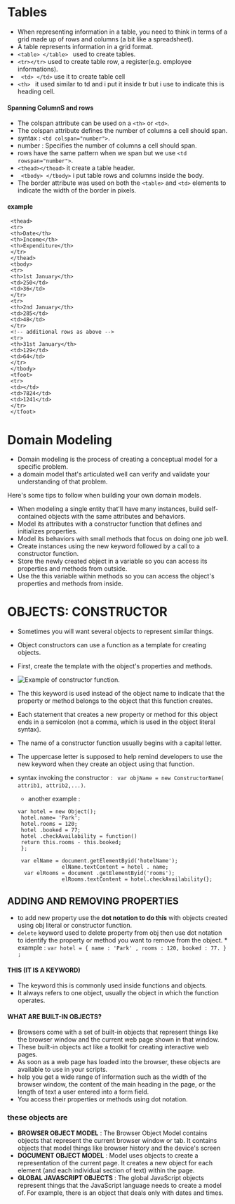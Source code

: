 # Tables 
 * When representing information in a table, you need to think in terms of a grid made up of rows and columns (a bit like a spreadsheet).
 * A table represents information in a grid format.
 * `<table> </table> ` used to create tables.
 * `<tr></tr>` used to create table row, a register(e.g. employee informations).
 * ` <td> </td>`  use it to create table cell
 * `<th> ` it used similar to td and i put it inside tr but i use to indicate this is heading cell.

#### Spanning ColumnS and rows
 * The colspan attribute can be used on a `<th>` or `<td>`.
 * The colspan attribute defines the number of columns a cell should span.
 * syntax : `<td colspan="number">`.
 * number : Specifies the number of columns a cell should span.
 * rows have the same pattern when we span but we use `<td rowspan="number">`.
 * `<thead></thead>` it create a table header.
 * ` <tbody> </tbody>` i put table rows and columns inside the body.
 * The border attribute was used on both the `<table>` and `<td>` elements to indicate the width of the border in pixels.
  
#### example
``` <table>
 <thead>
 <tr>
 <th>Date</th>
 <th>Income</th>
 <th>Expenditure</th>
 </tr>
 </thead>
 <tbody>
 <tr>
 <th>1st January</th>
 <td>250</td>
 <td>36</td>
 </tr>
 <tr>
 <th>2nd January</th>
 <td>285</td>
 <td>48</td>
 </tr>
 <!-- additional rows as above -->
 <tr>
 <th>31st January</th>
 <td>129</td>
 <td>64</td>
 </tr>
 </tbody>
 <tfoot>
 <tr>
 <td></td>
 <td>7824</td>
 <td>1241</td>
 </tr>
 </tfoot>
```
# Domain Modeling
  * Domain modeling is the process of creating a conceptual model for a specific problem.
  * a domain model that's articulated well can verify and validate your understanding of that problem.

Here's some tips to follow when building your own domain models.

 * When modeling a single entity that'll have many instances, build self-contained objects with the same attributes and behaviors.
 * Model its attributes with a constructor function that defines and initializes properties.
 * Model its behaviors with small methods that focus on doing one job well.
 * Create instances using the new keyword followed by a call to a constructor function.
 * Store the newly created object in a variable so you can access its properties and methods from outside.
 * Use the this variable within methods so you can access the object's properties and methods from inside.

# OBJECTS: CONSTRUCTOR
 * Sometimes you will want several objects to represent similar things.
 * Object constructors can use a function as a template for creating objects.
 * First, create the template with the object's properties and methods.
 * ![Example of constructor function](https://image.slidesharecdn.com/introductiontooojs-140127004826-phpapp01/95/introduction-to-object-oriented-javascript-7-638.jpg?cb=1390783865).
 * The this keyword is used instead of the object name to indicate that the property or method belongs to the object that this function creates.
 * Each statement that creates a new property or method for this object ends in a semicolon (not a comma, which is used in the object literal syntax).
 * The name of a constructor function usually begins with a capital letter.
 * The uppercase letter is supposed to help remind developers to use the new keyword when they create an object using that function.
 * syntax invoking the constructor :
     ` var objName = new ConstructorName( attrib1, attrib2,...)`.

     * another example :
      ```
      var hotel = new Object();
       hotel.name= 'Park';
       hotel.rooms = 120;
       hotel .booked = 77;
       hotel .checkAvailability = function()
       return this.rooms - this.booked; 
       };

       var elName = document.getElementByid('hotelName');
                    elName.textContent = hotel . name;
        var elRooms = document .getElementByid('rooms');
                    elRooms.textContent = hotel.checkAvailability(};  
      ```
## ADDING AND REMOVING PROPERTIES
   * to add new property use the **dot notation to do this** with objects created using obj literal or constructor function.
   * `delete` keyword used to delete property from obj then use dot notation to identify the property or method you want to remove from the object.
    * example :
         ```var hotel = {
              name : 'Park' ,
              rooms : 120,
              booked : 77.
           } ;  ```

#### THIS (IT IS A KEYWORD)
  * The keyword this is commonly used inside functions and objects.
  * It always refers to one object, usually the object in which the function operates.
  
#### WHAT ARE BUILT-IN OBJECTS?
  * Browsers come with a set of built-in objects that represent things like the browser window and the current web page shown in that window. 
  * These built-in objects act like a toolkit for creating interactive web pages. 
  * As soon as a web page has loaded into the browser, these objects are available to use in your scripts.
  * help you get a wide range of information such as the width of the browser window, the content of the main heading in the page, or the length of text a user entered into a form field.
  * You access their properties or methods using dot notation.

### these objects are 
  * **BROWSER OBJECT MODEL** : 
     The Browser Object Model contains objects that represent the current browser window or tab. It contains objects that model things like browser history and the device's screen
  * **DOCUMENT OBJECT MODEL** : 
     Model uses objects to create a representation of the current page. It creates a new object for each element (and each individual section of text) within the page.
  * **GLOBAL JAVASCRIPT OBJECTS** :
    The global JavaScript objects represent things that the JavaScript language needs to create a model of. For example, there is an object that deals only with dates and times.